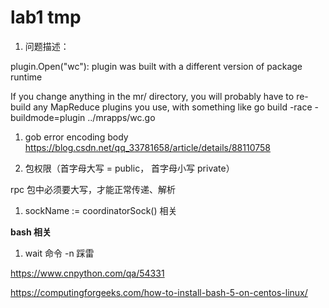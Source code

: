# lab1 tmp

1. 问题描述：

plugin.Open("wc"): plugin was built with a different version of package runtime

If you change anything in the mr/ directory, you will probably have to re-build any MapReduce plugins you use, with something like go build -race -buildmode=plugin ../mrapps/wc.go

1. gob error encoding body
https://blog.csdn.net/qq_33781658/article/details/88110758

1. 包权限（首字母大写 = public， 首字母小写 private）

rpc 包中必须要大写，才能正常传递、解析

1. sockName := coordinatorSock() 相关


**bash 相关**

1. wait 命令 -n 踩雷

https://www.cnpython.com/qa/54331

https://computingforgeeks.com/how-to-install-bash-5-on-centos-linux/

